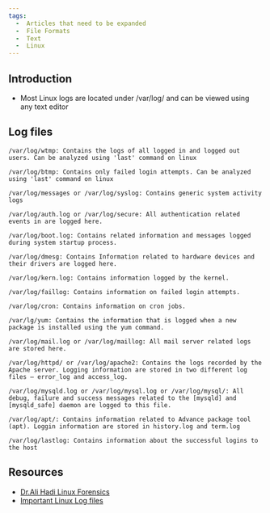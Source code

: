 ```yaml
---
tags:
  -  Articles that need to be expanded
  -  File Formats
  -  Text
  -  Linux
---
```

## Introduction

- Most Linux logs are located under /var/log/ and can be viewed using
  any text editor

## Log files

    /var/log/wtmp: Contains the logs of all logged in and logged out users. Can be analyzed using 'last' command on linux

    /var/log/btmp: Contains only failed login attempts. Can be analyzed using 'last' command on linux

    /var/log/messages or /var/log/syslog: Contains generic system activity logs

    /var/log/auth.log or /var/log/secure: All authentication related events in are logged here.

    /var/log/boot.log: Contains related information and messages logged during system startup process.

    /var/log/dmesg: Contains Information related to hardware devices and their drivers are logged here.

    /var/log/kern.log: Contains information logged by the kernel.

    /var/log/faillog: Contains information on failed login attempts.

    /var/log/cron: Contains information on cron jobs.

    /var/lg/yum: Contains the information that is logged when a new package is installed using the yum command.

    /var/log/mail.log or /var/log/maillog: All mail server related logs are stored here.

    /var/log/httpd/ or /var/log/apache2: Contains the logs recorded by the Apache server. Logging information are stored in two different log files – error_log and access_log.

    /var/log/mysqld.log or /var/log/mysql.log or /var/log/mysql/: All debug, failure and success messages related to the [mysqld] and [mysqld_safe] daemon are logged to this file.

    /var/log/apt/: Contains information related to Advance package tool (apt). Loggin information are stored in history.log and term.log

    /var/log/lastlog: Contains information about the successful logins to the host

## Resources

- [Dr.Ali Hadi Linux
  Forensics](https://www.osdfcon.org/presentations/2019/Ali-Hadi_Performing-Linux-Forensic-Analysis-and-Why-You-Should-Care.pdf)
- [Important Linux Log
  files](https://www.eurovps.com/blog/important-linux-log-files-you-must-be-monitoring/)